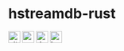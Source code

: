 # hstreamdb-rust

[<img alt="github"       src="https://img.shields.io/badge/github-hstreamdb/hstreamdb_rust-8da0cb?style=for-the-badge&logo=github"      height="24">](https://github.com/hstreamdb/hstreamdb-rust)
[<img alt="crates.io"    src="https://img.shields.io/crates/v/hstreamdb.svg?style=for-the-badge&color=fc8d62&logo=rust"                 height="24">](https://crates.io/crates/hstreamdb)
[<img alt="docs.rs"      src="https://img.shields.io/badge/docs.rs-hstreamdb-66c2a5?style=for-the-badge&labelColor=555555&logo=docs.rs" height="24">](https://docs.rs/hstreamdb)
[<img alt="build status" src="https://img.shields.io/github/workflow/status/hstreamdb/hstreamdb-rust/CI/main?style=for-the-badge"       height="24">](https://github.com/hstreamdb/hstreamdb-rust/actions/workflows/ci.yml)
